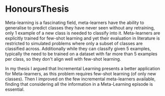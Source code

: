 # HonoursThesis
Meta-learning is a fascinating field, meta-learners have the ability to generalise to predict classes they have never seen without any retraining, only 1 example of a new class is needed to classify into it. Meta-learners are explicitly trained for few-shot learning and yet their evaluation in literature is restricted to simulated problems where only a subset of classes are classified across. Additionally while they can classify given 5 examples, typically the need to be trained on a dataset with far more than 5 examples per class, so they don't align well with few-shot learning. 

In my thesis I argued that Incremental Learning presents a better application for Meta-learners, as this problem requires few-shot learning (of only new classes). Then I improved on the few incremental meta-learners available, finding that considering all the information in a Meta-Learning episode is essential.
